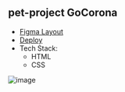 ## pet-project GoCorona  
- [Figma Layout](https://www.figma.com/file/rxm3h96stp2ihkI8CMC1RI/Gocorna-Website?node-id=0%3A1)  
- [Deploy](https://go-corona-pet-project.netlify.app/)
- Tech Stack: 
  - HTML  
  - CSS  

![image](https://user-images.githubusercontent.com/70750996/191727672-3923c144-9b2b-4f05-92ae-5ba789d7473d.png)

